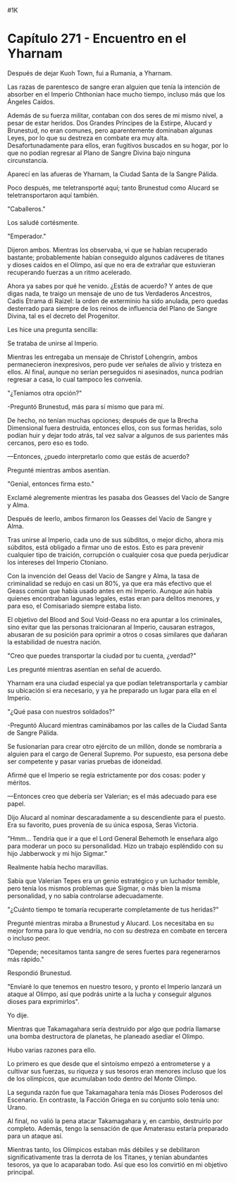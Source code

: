 
#1K 

# Capítulo 271 - Encuentro en el Yharnam


Después de dejar Kuoh Town, fui a Rumania, a Yharnam.

Las razas de parentesco de sangre eran alguien que tenía la intención de absorber en el Imperio Chthonian hace mucho tiempo, incluso más que los Ángeles Caídos.

Además de su fuerza militar, contaban con dos seres de mi mismo nivel, a pesar de estar heridos. Dos Grandes Príncipes de la Estirpe, Alucard y Brunestud, no eran comunes, pero aparentemente dominaban algunas Leyes, por lo que su destreza en combate era muy alta. Desafortunadamente para ellos, eran fugitivos buscados en su hogar, por lo que no podían regresar al Plano de Sangre Divina bajo ninguna circunstancia.

Aparecí en las afueras de Yharnam, la Ciudad Santa de la Sangre Pálida.

Poco después, me teletransporté aquí; tanto Brunestud como Alucard se teletransportaron aquí también.

"Caballeros."

Los saludé cortésmente.

"Emperador."

Dijeron ambos. Mientras los observaba, vi que se habían recuperado bastante; probablemente habían conseguido algunos cadáveres de titanes y dioses caídos en el Olimpo, así que no era de extrañar que estuvieran recuperando fuerzas a un ritmo acelerado.

Ahora ya sabes por qué he venido. ¿Estás de acuerdo? Y antes de que digas nada, te traigo un mensaje de uno de tus Verdaderos Ancestros, Cadis Etrama di Raizel: la orden de exterminio ha sido anulada, pero quedas desterrado para siempre de los reinos de influencia del Plano de Sangre Divina, tal es el decreto del Progenitor.

Les hice una pregunta sencilla:

Se trataba de unirse al Imperio.

Mientras les entregaba un mensaje de Christof Lohengrin, ambos permanecieron inexpresivos, pero pude ver señales de alivio y tristeza en ellos. Al final, aunque no serían perseguidos ni asesinados, nunca podrían regresar a casa, lo cual tampoco les convenía.

"¿Teníamos otra opción?"

-Preguntó Brunestud, más para sí mismo que para mí.

De hecho, no tenían muchas opciones; después de que la Brecha Dimensional fuera destruida, entonces ellos, con sus formas heridas, solo podían huir y dejar todo atrás, tal vez salvar a algunos de sus parientes más cercanos, pero eso es todo.

—Entonces, ¿puedo interpretarlo como que estás de acuerdo?

Pregunté mientras ambos asentían.

"Genial, entonces firma esto."

Exclamé alegremente mientras les pasaba dos Geasses del Vacío de Sangre y Alma.

Después de leerlo, ambos firmaron los Geasses del Vacío de Sangre y Alma.

Tras unirse al Imperio, cada uno de sus súbditos, o mejor dicho, ahora mis súbditos, está obligado a firmar uno de estos. Esto es para prevenir cualquier tipo de traición, corrupción o cualquier cosa que pueda perjudicar los intereses del Imperio Ctoniano.

Con la invención del Geass del Vacío de Sangre y Alma, la tasa de criminalidad se redujo en casi un 80%, ya que era más efectivo que el Geass común que había usado antes en mi Imperio. Aunque aún había quienes encontraban lagunas legales, estas eran para delitos menores, y para eso, el Comisariado siempre estaba listo.

El objetivo del Blood and Soul Void-Geass no era apuntar a los criminales, sino evitar que las personas traicionaran al Imperio, causaran estragos, abusaran de su posición para oprimir a otros o cosas similares que dañaran la estabilidad de nuestra nación.

"Creo que puedes transportar la ciudad por tu cuenta, ¿verdad?"

Les pregunté mientras asentían en señal de acuerdo.

Yharnam era una ciudad especial ya que podían teletransportarla y cambiar su ubicación si era necesario, y ya he preparado un lugar para ella en el Imperio.

"¿Qué pasa con nuestros soldados?"

-Preguntó Alucard mientras caminábamos por las calles de la Ciudad Santa de Sangre Pálida.

Se fusionarían para crear otro ejército de un millón, donde se nombraría a alguien para el cargo de General Supremo. Por supuesto, esa persona debe ser competente y pasar varias pruebas de idoneidad.

Afirmé que el Imperio se regía estrictamente por dos cosas: poder y méritos.

—Entonces creo que debería ser Valerian; es el más adecuado para ese papel.

Dijo Alucard al nominar descaradamente a su descendiente para el puesto. Era su favorito, pues provenía de su única esposa, Seras Victoria.

"Hmm... Tendría que ir a que el Lord General Behemoth le enseñara algo para moderar un poco su personalidad. Hizo un trabajo espléndido con su hijo Jabberwock y mi hijo Sigmar."

Realmente había hecho maravillas.

Sabía que Valerian Tepes era un genio estratégico y un luchador temible, pero tenía los mismos problemas que Sigmar, o más bien la misma personalidad, y no sabía controlarse adecuadamente.

"¿Cuánto tiempo te tomaría recuperarte completamente de tus heridas?"

Pregunté mientras miraba a Brunestud y Alucard. Los necesitaba en su mejor forma para lo que vendría, no con su destreza en combate en tercera o incluso peor.

"Depende; necesitamos tanta sangre de seres fuertes para regenerarnos más rápido."

Respondió Brunestud.

"Enviaré lo que tenemos en nuestro tesoro, y pronto el Imperio lanzará un ataque al Olimpo, así que podrás unirte a la lucha y conseguir algunos dioses para exprimirlos".

Yo dije.

Mientras que Takamagahara sería destruido por algo que podría llamarse una bomba destructora de planetas, he planeado asediar el Olimpo.

Hubo varias razones para ello.

Lo primero es que desde que el sintoísmo empezó a entrometerse y a cultivar sus fuerzas, su riqueza y sus tesoros eran menores incluso que los de los olímpicos, que acumulaban todo dentro del Monte Olimpo.

La segunda razón fue que Takamagahara tenía más Dioses Poderosos del Escenario. En contraste, la Facción Griega en su conjunto solo tenía uno: Urano.

Al final, no valió la pena atacar Takamagahara y, en cambio, destruirlo por completo. Además, tengo la sensación de que Amaterasu estaría preparado para un ataque así.

Mientras tanto, los Olímpicos estaban más débiles y se debilitaron significativamente tras la derrota de los Titanes, y tenían abundantes tesoros, ya que lo acaparaban todo. Así que eso los convirtió en mi objetivo principal.